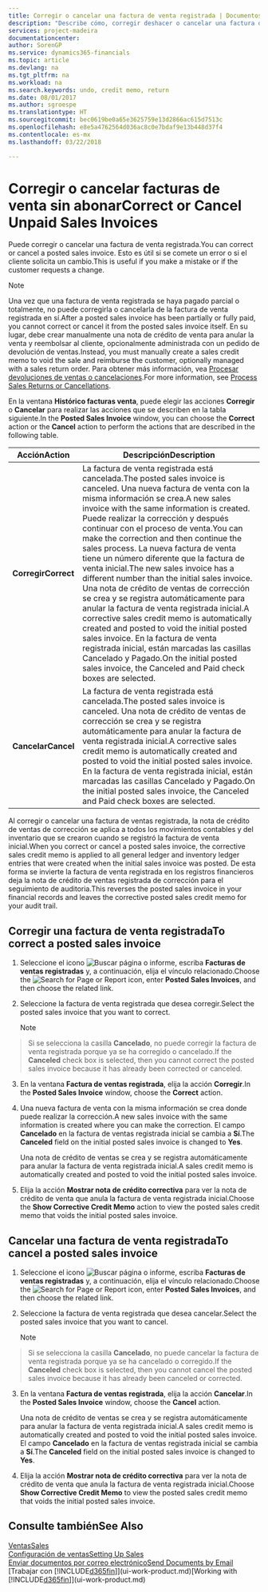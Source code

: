 ```yaml
---
title: Corregir o cancelar una factura de venta registrada | Documentos de Microsoft
description: "Describe cómo, corregir deshacer o cancelar una factura de venta registrada y aplicar una nota de crédito de venta."
services: project-madeira
documentationcenter: 
author: SorenGP
ms.service: dynamics365-financials
ms.topic: article
ms.devlang: na
ms.tgt_pltfrm: na
ms.workload: na
ms.search.keywords: undo, credit memo, return
ms.date: 08/01/2017
ms.author: sgroespe
ms.translationtype: HT
ms.sourcegitcommit: bec0619be0a65e3625759e13d2866ac615d7513c
ms.openlocfilehash: e8e5a4762564d036ac8c0e7bdaf9e13b448d37f4
ms.contentlocale: es-mx
ms.lasthandoff: 03/22/2018

---
```

# <a name="correct-or-cancel-unpaid-sales-invoices"></a><span data-ttu-id="76518-103">Corregir o cancelar facturas de venta sin abonar</span><span class="sxs-lookup"><span data-stu-id="76518-103">Correct or Cancel Unpaid Sales Invoices</span></span>
<span data-ttu-id="76518-104">Puede corregir o cancelar una factura de venta registrada.</span><span class="sxs-lookup"><span data-stu-id="76518-104">You can correct or cancel a posted sales invoice.</span></span> <span data-ttu-id="76518-105">Esto es útil si se comete un error o si el cliente solicita un cambio.</span><span class="sxs-lookup"><span data-stu-id="76518-105">This is useful if you make a mistake or if the customer requests a change.</span></span>

> [!NOTE]  
>   <span data-ttu-id="76518-106">Una vez que una factura de venta registrada se haya pagado parcial o totalmente, no puede corregirla o cancelarla de la factura de venta registrada en sí.</span><span class="sxs-lookup"><span data-stu-id="76518-106">After a posted sales invoice has been partially or fully paid, you cannot correct or cancel it from the posted sales invoice itself.</span></span> <span data-ttu-id="76518-107">En su lugar, debe crear manualmente una nota de crédito de venta para anular la venta y reembolsar al cliente, opcionalmente administrada con un pedido de devolución de ventas.</span><span class="sxs-lookup"><span data-stu-id="76518-107">Instead, you must manually create a sales credit memo to void the sale and reimburse the customer, optionally managed with a sales return order.</span></span> <span data-ttu-id="76518-108">Para obtener más información, vea [Procesar devoluciones de ventas o cancelaciones](sales-how-process-sales-returns-cancellations.md).</span><span class="sxs-lookup"><span data-stu-id="76518-108">For more information, see [Process Sales Returns or Cancellations](sales-how-process-sales-returns-cancellations.md).</span></span>

<span data-ttu-id="76518-109">En la ventana **Histórico facturas venta**, puede elegir las acciones **Corregir** o **Cancelar** para realizar las acciones que se describen en la tabla siguiente.</span><span class="sxs-lookup"><span data-stu-id="76518-109">In the **Posted Sales Invoice** window, you can choose the **Correct** action or the **Cancel** action to perform the actions that are described in the following table.</span></span>

| <span data-ttu-id="76518-110">Acción</span><span class="sxs-lookup"><span data-stu-id="76518-110">Action</span></span> | <span data-ttu-id="76518-111">Descripción</span><span class="sxs-lookup"><span data-stu-id="76518-111">Description</span></span> |
| --- | --- |
| <span data-ttu-id="76518-112">**Corregir**</span><span class="sxs-lookup"><span data-stu-id="76518-112">**Correct**</span></span> |<span data-ttu-id="76518-113">La factura de venta registrada está cancelada.</span><span class="sxs-lookup"><span data-stu-id="76518-113">The posted sales invoice is canceled.</span></span> <span data-ttu-id="76518-114">Una nueva factura de venta con la misma información se crea.</span><span class="sxs-lookup"><span data-stu-id="76518-114">A new sales invoice with the same information is created.</span></span> <span data-ttu-id="76518-115">Puede realizar la corrección y después continuar con el proceso de venta.</span><span class="sxs-lookup"><span data-stu-id="76518-115">You can make the correction and then continue the sales process.</span></span> <span data-ttu-id="76518-116">La nueva factura de venta tiene un número diferente que la factura de venta inicial.</span><span class="sxs-lookup"><span data-stu-id="76518-116">The new sales invoice has a different number than the initial sales invoice.</span></span> <span data-ttu-id="76518-117">Una nota de crédito de ventas de corrección se crea y se registra automáticamente para anular la factura de venta registrada inicial.</span><span class="sxs-lookup"><span data-stu-id="76518-117">A corrective sales credit memo is automatically created and posted to void the initial posted sales invoice.</span></span> <span data-ttu-id="76518-118">En la factura de venta registrada inicial, están marcadas las casillas Cancelado y Pagado.</span><span class="sxs-lookup"><span data-stu-id="76518-118">On the initial posted sales invoice, the Canceled and Paid check boxes are selected.</span></span> |
| <span data-ttu-id="76518-119">**Cancelar**</span><span class="sxs-lookup"><span data-stu-id="76518-119">**Cancel**</span></span> |<span data-ttu-id="76518-120">La factura de venta registrada está cancelada.</span><span class="sxs-lookup"><span data-stu-id="76518-120">The posted sales invoice is canceled.</span></span> <span data-ttu-id="76518-121">Una nota de crédito de ventas de corrección se crea y se registra automáticamente para anular la factura de venta registrada inicial.</span><span class="sxs-lookup"><span data-stu-id="76518-121">A corrective sales credit memo is automatically created and posted to void the initial posted sales invoice.</span></span> <span data-ttu-id="76518-122">En la factura de venta registrada inicial, están marcadas las casillas Cancelado y Pagado.</span><span class="sxs-lookup"><span data-stu-id="76518-122">On the initial posted sales invoice, the Canceled and Paid check boxes are selected.</span></span> |

<span data-ttu-id="76518-123">Al corregir o cancelar una factura de ventas registrada, la nota de crédito de ventas de corrección se aplica a todos los movimientos contables y del inventario que se crearon cuando se registró la factura de venta inicial.</span><span class="sxs-lookup"><span data-stu-id="76518-123">When you correct or cancel a posted sales invoice, the corrective sales credit memo is applied to all general ledger and inventory ledger entries that were created when the initial sales invoice was posted.</span></span> <span data-ttu-id="76518-124">De esta forma se invierte la factura de venta registrada en los registros financieros deja la nota de crédito de ventas registrada de corrección para el seguimiento de auditoria.</span><span class="sxs-lookup"><span data-stu-id="76518-124">This reverses the posted sales invoice in your financial records and leaves the corrective posted sales credit memo for your audit trail.</span></span>

## <a name="to-correct-a-posted-sales-invoice"></a><span data-ttu-id="76518-125">Corregir una factura de venta registrada</span><span class="sxs-lookup"><span data-stu-id="76518-125">To correct a posted sales invoice</span></span>
1. <span data-ttu-id="76518-126">Seleccione el icono ![Buscar página o informe](media/ui-search/search_small.png "icono Buscar página o informe"), escriba **Facturas de ventas registradas** y, a continuación, elija el vínculo relacionado.</span><span class="sxs-lookup"><span data-stu-id="76518-126">Choose the ![Search for Page or Report](media/ui-search/search_small.png "Search for Page or Report icon") icon, enter **Posted Sales Invoices**, and then choose the related link.</span></span>  
2. <span data-ttu-id="76518-127">Seleccione la factura de venta registrada que desea corregir.</span><span class="sxs-lookup"><span data-stu-id="76518-127">Select the posted sales invoice that you want to correct.</span></span>

    > [!NOTE]  
>   <span data-ttu-id="76518-128">Si se selecciona la casilla **Cancelado**, no puede corregir la factura de venta registrada porque ya se ha corregido o cancelado.</span><span class="sxs-lookup"><span data-stu-id="76518-128">If the **Canceled** check box is selected, then you cannot correct the posted sales invoice because it has already been corrected or canceled.</span></span>
3. <span data-ttu-id="76518-129">En la ventana **Factura de ventas registrada**, elija la acción **Corregir**.</span><span class="sxs-lookup"><span data-stu-id="76518-129">In the **Posted Sales Invoice** window, choose the **Correct** action.</span></span>  
4. <span data-ttu-id="76518-130">Una nueva factura de venta con la misma información se crea donde puede realizar la corrección.</span><span class="sxs-lookup"><span data-stu-id="76518-130">A new sales invoice with the same information is created where you can make the correction.</span></span> <span data-ttu-id="76518-131">El campo **Cancelado** en la factura de ventas registrada inicial se cambia a **Sí**.</span><span class="sxs-lookup"><span data-stu-id="76518-131">The **Canceled** field on the initial posted sales invoice is changed to **Yes**.</span></span>

    <span data-ttu-id="76518-132">Una nota de crédito de ventas se crea y se registra automáticamente para anular la factura de venta registrada inicial.</span><span class="sxs-lookup"><span data-stu-id="76518-132">A sales credit memo is automatically created and posted to void the initial posted sales invoice.</span></span>
5. <span data-ttu-id="76518-133">Elija la acción **Mostrar nota de crédito correctiva** para ver la nota de crédito de venta que anula la factura de venta registrada inicial.</span><span class="sxs-lookup"><span data-stu-id="76518-133">Choose the **Show Corrective Credit Memo** action to view the posted sales credit memo that voids the initial posted sales invoice.</span></span>

## <a name="to-cancel-a-posted-sales-invoice"></a><span data-ttu-id="76518-134">Cancelar una factura de venta registrada</span><span class="sxs-lookup"><span data-stu-id="76518-134">To cancel a posted sales invoice</span></span>
1. <span data-ttu-id="76518-135">Seleccione el icono ![Buscar página o informe](media/ui-search/search_small.png "icono Buscar página o informe"), escriba **Facturas de ventas registradas** y, a continuación, elija el vínculo relacionado.</span><span class="sxs-lookup"><span data-stu-id="76518-135">Choose the ![Search for Page or Report](media/ui-search/search_small.png "Search for Page or Report icon") icon, enter **Posted Sales Invoices**, and then choose the related link.</span></span>  
2. <span data-ttu-id="76518-136">Seleccione la factura de venta registrada que desea cancelar.</span><span class="sxs-lookup"><span data-stu-id="76518-136">Select the posted sales invoice that you want to cancel.</span></span>

    > [!NOTE]  
>   <span data-ttu-id="76518-137">Si se selecciona la casilla **Cancelado**, no puede cancelar la factura de venta registrada porque ya se ha cancelado o corregido.</span><span class="sxs-lookup"><span data-stu-id="76518-137">If the **Canceled** check box is selected, then you cannot cancel the posted sales invoice because it has already been canceled or corrected.</span></span>
3. <span data-ttu-id="76518-138">En la ventana **Factura de ventas registrada**, elija la acción **Cancelar**.</span><span class="sxs-lookup"><span data-stu-id="76518-138">In the **Posted Sales Invoice** window, choose the **Cancel** action.</span></span>

    <span data-ttu-id="76518-139">Una nota de crédito de ventas se crea y se registra automáticamente para anular la factura de venta registrada inicial.</span><span class="sxs-lookup"><span data-stu-id="76518-139">A sales credit memo is automatically created and posted to void the initial posted sales invoice.</span></span> <span data-ttu-id="76518-140">El campo **Cancelado** en la factura de ventas registrada inicial se cambia a **Sí**.</span><span class="sxs-lookup"><span data-stu-id="76518-140">The **Canceled** field on the initial posted sales invoice is changed to **Yes**.</span></span>
4. <span data-ttu-id="76518-141">Elija la acción **Mostrar nota de crédito correctiva** para ver la nota de crédito de venta que anula la factura de venta registrada inicial.</span><span class="sxs-lookup"><span data-stu-id="76518-141">Choose **Show Corrective Credit Memo** to view the posted sales credit memo that voids the initial posted sales invoice.</span></span>

## <a name="see-also"></a><span data-ttu-id="76518-142">Consulte también</span><span class="sxs-lookup"><span data-stu-id="76518-142">See Also</span></span>
[<span data-ttu-id="76518-143">Ventas</span><span class="sxs-lookup"><span data-stu-id="76518-143">Sales</span></span>](sales-manage-sales.md)  
[<span data-ttu-id="76518-144">Configuración de ventas</span><span class="sxs-lookup"><span data-stu-id="76518-144">Setting Up Sales</span></span>](sales-setup-sales.md)  
[<span data-ttu-id="76518-145">Enviar documentos por correo electrónico</span><span class="sxs-lookup"><span data-stu-id="76518-145">Send Documents by Email</span></span>](ui-how-send-documents-email.md)  
<span data-ttu-id="76518-146">[Trabajar con [!INCLUDE[d365fin](includes/d365fin_md.md)]](ui-work-product.md)</span><span class="sxs-lookup"><span data-stu-id="76518-146">[Working with [!INCLUDE[d365fin](includes/d365fin_md.md)]](ui-work-product.md)</span></span>

